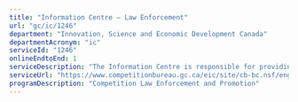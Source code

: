 ```yaml
---
title: "Information Centre – Law Enforcement"
url: "gc/ic/1246"
department: "Innovation, Science and Economic Development Canada"
departmentAcronym: "ic"
serviceId: "1246"
onlineEndtoEnd: 1
serviceDescription: "The Information Centre is responsible for providing information on the laws under the Competition Bureau's jurisdiction and for capturing complaints that may lead to formal investigations."
serviceUrl: "https://www.competitionbureau.gc.ca/eic/site/cb-bc.nsf/eng/h_00019.html"
programDescription: "Competition Law Enforcement and Promotion"
---
```

